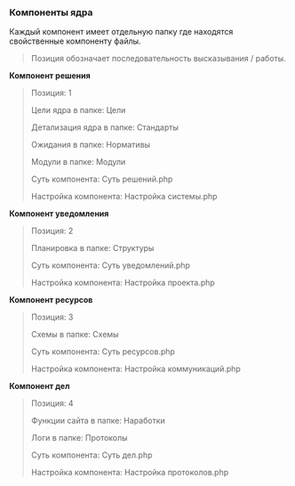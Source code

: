 ### Компоненты ядра

Каждый компонент имеет отдельную папку где находятся свойственные компоненту файлы.

>Позиция обозначает последовательность высказывания / работы.

**Компонент решения**
> Позиция: 1
> 
> Цели ядра в папке: Цели
> 
> Детализация ядра в папке: Стандарты
> 
> Ожидания в папке: Нормативы
> 
> Модули в папке: Модули
> 
> Суть компонента: Суть решений.php
> 
> Настройка компонента: Настройка системы.php

**Компонент уведомления**
> Позиция: 2
> 
> Планировка в папке: Структуры
> 
> Суть компонента: Суть уведомлений.php
> 
> Настройка компонента: Настройка проекта.php

**Компонент ресурсов**
> Позиция: 3
> 
> Схемы в папке: Схемы
> 
> Суть компонента: Суть ресурсов.php
> 
> Настройка компонента: Настройка коммуникаций.php

**Компонент дел**
> Позиция: 4
> 
> Функции сайта в папке: Наработки
> 
> Логи в папке: Протоколы
> 
> Суть компонента: Суть дел.php
> 
> Настройка компонента: Настройка протоколов.php